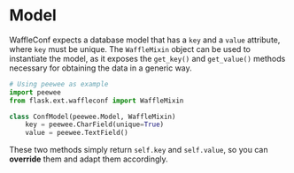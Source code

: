 # Model

WaffleConf expects a database model that has a `key` and a `value` attribute,
where `key` must be unique. The `WaffleMixin` object can be used to instantiate
the model, as it exposes the `get_key()` and `get_value()` methods necessary
for obtaining the data in a generic way.

~~~python
# Using peewee as example
import peewee
from flask.ext.waffleconf import WaffleMixin

class ConfModel(peewee.Model, WaffleMixin)
    key = peewee.CharField(unique=True)
    value = peewee.TextField()
~~~

These two methods simply return `self.key` and `self.value`, so you can
**override** them and adapt them accordingly.
